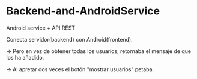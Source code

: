 # Backend-and-AndroidService

Android service + API REST

Conecta servidor(backend) con Android(frontend).

-> Pero en vez de obtener todas los usuarios, retornaba el mensaje de que los ha añadido. 

-> Al apretar dos veces el botón "mostrar usuarios" petaba.
